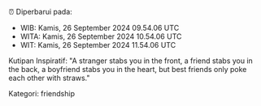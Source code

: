 ⏰ Diperbarui pada:
- WIB: Kamis, 26 September 2024 09.54.06 UTC
- WITA: Kamis, 26 September 2024 10.54.06 UTC
- WIT: Kamis, 26 September 2024 11.54.06 UTC

Kutipan Inspiratif:
"A stranger stabs you in the front, a friend stabs you in the back, a boyfriend stabs you in the heart, but best friends only poke each other with straws."


Kategori: friendship

